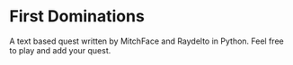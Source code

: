 # First Dominations

A text based quest written by MitchFace and Raydelto in Python.  Feel free to play and add your quest.
